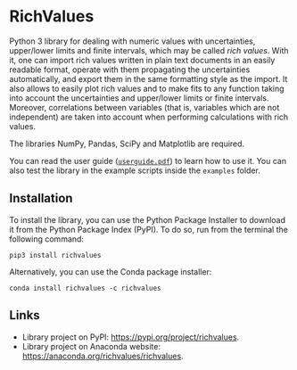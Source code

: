 # RichValues

Python 3 library for dealing with numeric values with uncertainties, upper/lower limits and finite intervals, which may be called _rich values_. With it, one can import rich values written in plain text documents in an easily readable format, operate with them propagating the uncertainties automatically, and export them in the same formatting style as the import. It also allows to easily plot rich values and to make fits to any function taking into account the uncertainties and upper/lower limits or finite intervals. Moreover, correlations between variables (that is, variables which are not independent) are taken into account when performing calculations with rich values.

The libraries NumPy, Pandas, SciPy and Matplotlib are required.

You can read the user guide ([`userguide.pdf`](https://github.com/andresmegias/richvalues/blob/main/userguide.pdf)) to learn how to use it. You can also test the library in the example scripts inside the `examples` folder.

## Installation

To install the library, you can use the Python Package Installer to download it from the Python Package Index (PyPI). To do so, run from the terminal the following command:
~~~
pip3 install richvalues
~~~
Alternatively, you can use the Conda package installer:
~~~
conda install richvalues -c richvalues
~~~
## Links
- Library project on PyPI: https://pypi.org/project/richvalues.
- Library project on Anaconda website: https://anaconda.org/richvalues/richvalues.

